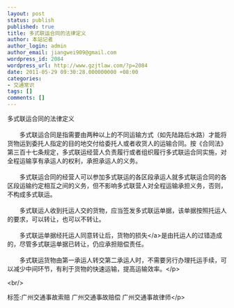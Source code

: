 ```yaml
---
layout: post
status: publish
published: true
title: 多式联运合同的法律定义
author: 本站记者
author_login: admin
author_email: jiangwei909@gmail.com
wordpress_id: 2084
wordpress_url: http://www.gzjtlaw.com/?p=2084
date: 2011-05-29 09:30:28.000000000 +08:00
categories:
- 交通常识
tags: []
comments: []
---
```

<p>多式联运合同的法律定义<br><br>　　多式联运合同是指需要由两种以上的不同运输方式（如先陆路后水路）才能将货物运到委托人指定的目的地交付给委托人或者收货人的运输合同。按《合同法》第三百十七条规定，多式联运经营人负责履行或者组织履行多式联运合同实施，对全程运输享有承运人的权利，承担承运人的义务。<br><br>　　多式联运合同的经营人可以参加多式联运的各区段承运人就多式联运合同的各区段运输约定相互之间的义务，但不影响多式联营人对全程运输承担义务，否则，不构成多式联运。<br><br>　　多式联运人收到托运人交的货物，应当签发多式联运单据，该单据按照托运人的要求，可以转让，也可以不转让。<br><br>　　多式联运单据经托运人同意转让后，货物的<a>损失<&#47;a>是由托运人的过错造成的，尽管多式联运单据已转让，仍应承担赔偿责任。<br><br>　　多式联运货物由第一承运人转交第二承运人时，不需要另行办理托运手续，可以减少中间环节，有利于货物的快速运输，提高运输效率。<&#47;p><br&#47;><p>标签:广州交通事故索赔 广州交通事故赔偿 广州交通事故律师<&#47;p>
